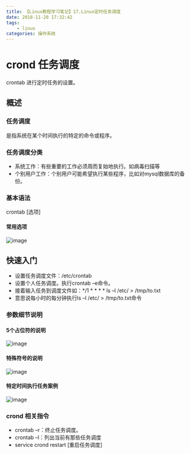 ```yaml
---
title: 【Linux教程学习笔记】17.Linux定时任务调度
date: 2018-11-20 17:32:42
tags: 
	- linux
categories: 操作系统
---
```

# crond 任务调度
crontab 进行定时任务的设置。
## 概述
### 任务调度
是指系统在某个时间执行的特定的命令或程序。
### 任务调度分类
- 系统工作：有些重要的工作必须周而复始地执行。如病毒扫描等
- 个别用户工作：个别用户可能希望执行某些程序，比如对mysql数据库的备份。
### 基本语法
crontab [选项]
#### 常用选项
![image](http://image.damienzhong.com/crontab%E5%B8%B8%E7%94%A8%E9%80%89%E9%A1%B9.png)
## 快速入门
- 设置任务调度文件：/etc/crontab
- 设置个人任务调度。执行crontab –e命令。
- 接着输入任务到调度文件如：*/1 * * * * ls –l /etc/ > /tmp/to.txt
- 意思说每小时的每分钟执行ls –l /etc/ > /tmp/to.txt命令
### 参数细节说明
#### 5个占位符的说明
![image](http://image.damienzhong.com/crond%E5%8D%A0%E4%BD%8D%E7%AC%A6%E8%AF%B4%E6%98%8E.png)
#### 特殊符号的说明
![image](http://image.damienzhong.com/crond%E7%89%B9%E6%AE%8A%E7%AC%A6%E5%8F%B7%E8%AF%B4%E6%98%8E.png)
#### 特定时间执行任务案例
![image](http://image.damienzhong.com/crond%E7%89%B9%E5%AE%9A%E6%97%B6%E9%97%B4%E6%89%A7%E8%A1%8C%E6%A1%88%E4%BE%8B.png)
### crond 相关指令
- crontab –r：终止任务调度。
- crontab –l：列出当前有那些任务调度
- service crond restart [重启任务调度]